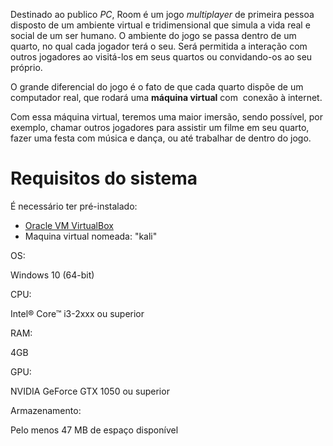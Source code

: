Destinado ao publico _PC_, Room é um jogo _multiplayer_ de primeira pessoa disposto de um ambiente virtual e tridimensional que simula a vida real e social de um ser humano. O ambiente do jogo se passa dentro de um quarto, no qual cada jogador terá o seu. Será permitida a interação com outros jogadores ao visitá-los em seus quartos ou convidando-os ao seu próprio.   

O grande diferencial do jogo é o fato de que cada quarto dispõe de um computador real, que rodará uma **máquina virtual** com  conexão à internet. 

Com essa máquina virtual, teremos uma maior imersão, sendo possível, por exemplo, chamar outros jogadores para assistir um filme em seu quarto, fazer uma festa com música e dança, ou até trabalhar de dentro do jogo.

  

Requisitos do sistema
=====================

É necessário ter pré-instalado:

*   [Oracle VM VirtualBox](https://www.virtualbox.org/wiki/Downloads)
*   Maquina virtual nomeada: "kali"

  

OS:

Windows 10 (64-bit)

CPU:

Intel® Core™ i3-2xxx ou superior

RAM:

4GB

GPU:

NVIDIA GeForce GTX 1050 [](https://www.intel.com.br/content/www/br/pt/gaming/gaming-desktops.html)ou superior

Armazenamento:

Pelo menos 47 MB de espaço disponível
